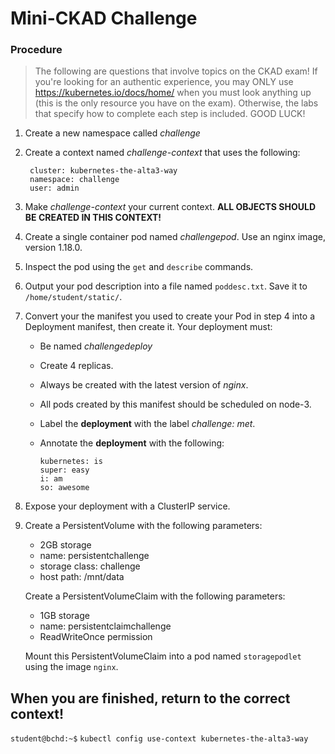 # Mini-CKAD Challenge

### Procedure
>The following are questions that involve topics on the CKAD exam! If you're looking for an authentic experience, you may ONLY use https://kubernetes.io/docs/home/ when you must look anything up (this is the only resource you have on the exam). Otherwise, the labs that specify how to complete each step is included. GOOD LUCK!

1. Create a new namespace called *challenge*

0. Create a context named *challenge-context* that uses the following:

        cluster: kubernetes-the-alta3-way
        namespace: challenge
        user: admin

0. Make *challenge-context* your current context. **ALL OBJECTS SHOULD BE CREATED IN THIS CONTEXT!**

0. Create a single container pod named *challengepod*. Use an nginx image, version 1.18.0.

0. Inspect the pod using the `get` and `describe` commands.

0. Output your pod description into a file named `poddesc.txt`. Save it to `/home/student/static/`.

0. Convert your the manifest you used to create your Pod in step 4 into a Deployment manifest, then create it. Your deployment must:
    - Be named *challengedeploy*
    - Create 4 replicas.
    - Always be created with the latest version of *nginx*.
    - All pods created by this manifest should be scheduled on node-3.
    - Label the **deployment** with the label *challenge: met*.
    - Annotate the **deployment** with the following:
    
          kubernetes: is
          super: easy
          i: am
          so: awesome
          
0. Expose your deployment with a ClusterIP service.

0. Create a PersistentVolume with the following parameters:
   - 2GB storage
   - name: persistentchallenge
   - storage class: challenge
   - host path: /mnt/data
   
   Create a PersistentVolumeClaim with the following parameters:
   - 1GB storage
   - name: persistentclaimchallenge
   - ReadWriteOnce permission

   Mount this PersistentVolumeClaim into a pod named `storagepodlet` using the image `nginx`.
   
## When you are finished, return to the correct context!

`student@bchd:~$` `kubectl config use-context kubernetes-the-alta3-way`